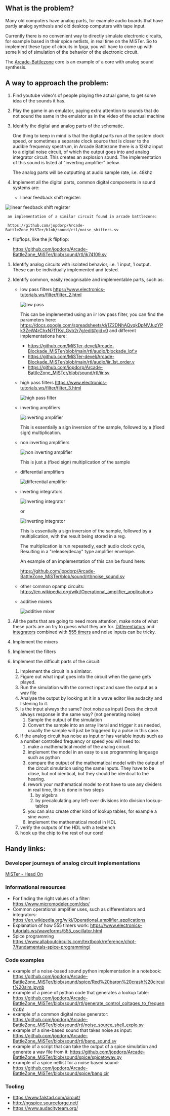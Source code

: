## What is the problem?
Many old computers have analog parts, for example audio boards that have partly analog synthesis and old desktop computers with tape input.

Currently there is no convenient way to directly simulate electronic circuits, for example based in their spice netlists, in real time on the MiSTer.
So to implement these type of circuits in fpga, you will have to come up with some kind of simulation of the behavior of the electronic circuit.

The [Arcade-Battlezone](https://github.com/jopdorp/Arcade-BattleZone_MiSTer) core is an example of a core with analog sound synthesis.

## A way to approach the problem:

1. Find youtube video's of people playing the actual game, to get some idea of the sounds it has.
1. Play the game in an emulator, paying extra attention to sounds that do not sound the same in the emulator as in the video of the actual machine
1. Identify the digital and analog parts of the schematic.

   One thing to keep in mind is that the digital parts run at the system clock speed, or sometimes a separate clock source that is closer to the audible frequency spectrum, in Arcade Battlezone there is a 12khz input to a digital noise circuit, of which the output goes into and analog integrator circuit. This creates an axplosion sound. The implementation of this sound is listed at "inverting amplifier" below.
   
   The analog parts will be outputting at audio sample rate, i.e. 48khz
1. Implement all the digital parts, common digital components in sound systems are:
   * linear feedback shift register:

![linear feedback shift register](https://user-images.githubusercontent.com/727070/160256936-d506f6cd-c655-470e-8221-d5c4e5e955c8.png)
     
     an implementation of a similar circuit found in arcade battlezone:

     https://github.com/jopdorp/Arcade-BattleZone_MiSTer/blob/sound/rtl/noise_shifters.sv

   * flipflops, like the jk flipflop:

     https://github.com/jopdorp/Arcade-BattleZone_MiSTer/blob/sound/rtl/jk74109.sv

1. Identify analog circuits with isolated behavior, i.e. 1 input, 1 output. These can be individually implemented and tested.
1. Identify common, easily recognisable and implementable parts, such as: 
   *  low pass filters https://www.electronics-tutorials.ws/filter/filter_2.html

      ![low pass](https://user-images.githubusercontent.com/16388068/159795426-ab956131-50dc-4b8c-b04e-aa196a921b15.png)

      This can be implemented using an iir low pass filter, you can find the parameters here:
      https://docs.google.com/spreadsheets/d/1Z2DNhAQyqkDpNVJuzYPk3ZeW4rChxN7fTKsLGvb2r7g/edit#gid=0
      and different implementations here:
      * https://github.com/MiSTer-devel/Arcade-Blockade_MiSTer/blob/main/rtl/audio/blockade_lpf.v
      * https://github.com/MiSTer-devel/Arcade-Blockade_MiSTer/blob/main/rtl/audio/iir_1st_order.v
      * https://github.com/jopdorp/Arcade-BattleZone_MiSTer/blob/sound/rtl/iir.sv
   * high pass filters https://www.electronics-tutorials.ws/filter/filter_3.html

      ![high pass filter](https://user-images.githubusercontent.com/16388068/159795576-687173fe-48f2-4d6f-9d99-4427cb6990a9.png)

   * inverting amplifiers

      ![inverting amplifier](https://user-images.githubusercontent.com/16388068/159795639-017bde02-e853-46ef-9dc0-e620b08cca7a.png)

     This is essentially a sign inversion of the sample, followed by a (fixed sign) multiplication.

   * non inverting amplifiers

      ![non inverting amplifier](https://user-images.githubusercontent.com/16388068/159795687-ebcb695c-57e9-478d-832b-76ba4770f319.png)

     This is just a (fixed sign) multiplication of the sample

   * differential amplifiers

      ![differential amplifier](https://user-images.githubusercontent.com/16388068/159795727-654429fb-223d-4d0c-b81f-97e2dfd39ff5.png)

   * inverting integrators

      ![inverting integrator](https://user-images.githubusercontent.com/16388068/159795786-2c7e3908-bf68-49d8-bfa3-162923e3e858.png)

     or

      ![inverting integrator](https://user-images.githubusercontent.com/16388068/159795819-66f798bf-d787-40f0-bbbb-0f35170ef8c3.png)


     This is essentially a sign inversion of the sample, followed by a multiplication, with the result being stored in a reg.

     The multiplication is run repeatedly, each audio clock cycle, Resulting in a "release/decay" type amplifier envelope.
     
     An example of an implementation of this can be found here:

     https://github.com/jopdorp/Arcade-BattleZone_MiSTer/blob/sound/rtl/noise_sound.sv

   * other common opamp circuits: https://en.wikipedia.org/wiki/Operational_amplifier_applications
   * additive mixers

     ![additive mixer](https://upload.wikimedia.org/wikipedia/en/thumb/5/5a/Passive_Mixer.jpg/250px-Passive_Mixer.jpg)


1. All the parts that are going to need more attention, make note of what these parts are an try to guess what they are for. [Differentiators](https://en.wikipedia.org/wiki/Operational_amplifier_applications#Inverting_differentiator) and [integrators](https://en.wikipedia.org/wiki/Operational_amplifier_applications#Inverting_integrator) combined with [555 timers](https://www.electronics-tutorials.ws/waveforms/555_oscillator.html)  and noise inputs can be tricky.
1. Implement the mixers
1. Implement the filters
1. Implement the difficult parts of the circuit:
   1. Implement the circuit in a simlator.
   1. Figure out what input goes into the circuit when the game gets played.
   1. Run the simulation with the correct input and save the output as a wav file
   1. Analyse the output by looking at it in a wave editor like audacity and listening to it.
   1. Is the input always the same? (not noise as input) Does the circuit always response in the same way? (not generating noise)
      1. Sample the output of the simulation
      1. Convert the sample into an array literal and trigger it as needed, usually the sample will just be triggered by a pulse in this case.
   1. If the analog circuit has noise as input or has variable inputs such as a number controlled frequency or speed you will need to:
      1. make a mathematical model of the analog circuit.
      1. implement the model in an easy to use programming language such as python
      1. compare the output of the mathematical model with the output of the circuit simulation using the same inputs. They have to be close, but not identical, but they should be identical to the hearing.
      1. rework your mathematical model to not have to use any dividers in real time, this is done in two steps 
         1. by algebra
         1. by precalculating any left-over divisions into division lookup-tables
      1. you can also create other kind of lookup tables, for example a sine wave.
      1. implement the mathematical model in HDL
    1. verify the outputs of the HDL with a tesbench
    1. hook up the chip to the rest of our core!


## Handy links:
### Developer journeys of analog circuit implementations
[MiSTer - Head On](https://github.com/MiSTer-devel/Main_MiSTer/wiki/Developer-journey:-Implementing-the-Head-On-sound-PCB)
### Informational resources
* For finding the right values of a filter: https://www.micromodeler.com/dsp/
* Common operational amplifier uses, such as differentiators and integrators: https://en.wikipedia.org/wiki/Operational_amplifier_applications
* Explanation of how 555 timers work: https://www.electronics-tutorials.ws/waveforms/555_oscillator.html
* Spice programming https://www.allaboutcircuits.com/textbook/reference/chpt-7/fundamentals-spice-programming/

### Code examples
* example of a noise-based sound python implementation in a notebook:
https://github.com/jopdorp/Arcade-BattleZone_MiSTer/blob/sound/spice/Red%20baron%20crash%20circuit%20sim.ipynb
* example of a piece of python code that generates a lookup table:
https://github.com/jopdorp/Arcade-BattleZone_MiSTer/blob/sound/rtl/generate_control_coltages_to_frequency.py
* example of a common digital noise generator:
https://github.com/jopdorp/Arcade-BattleZone_MiSTer/blob/sound/rtl/noise_source_shell_explo.sv
* example of a sine-based sound that takes noise as input:
https://github.com/jopdorp/Arcade-BattleZone_MiSTer/blob/sound/rtl/bang_sound.sv
* example of a script that can take the output of a spice simulation and generate a wav file from it:
https://github.com/jopdorp/Arcade-BattleZone_MiSTer/blob/sound/spice/spicetowav.py
* example of a spice netlist for a noise based sound:
https://github.com/jopdorp/Arcade-BattleZone_MiSTer/blob/sound/spice/bang.cir

### Tooling
* https://www.falstad.com/circuit/
* http://ngspice.sourceforge.net/
* https://www.audacityteam.org/